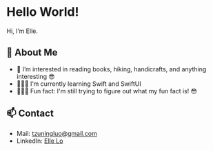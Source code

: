 # Hello World!
Hi, I’m Elle.

## 💐 About Me
- 🌸 I’m interested in reading books, hiking, handicrafts, and anything interesting 😎  
- 👩🏻‍💻 I’m currently learning Swift and SwiftUI  
- 🧚🏻‍♀️ Fun fact: I'm still trying to figure out what my fun fact is! 😳

## 📫 Contact
- Mail: tzuningluo@gmail.com
- LinkedIn: [Elle Lo](https://www.linkedin.com/in/ellelo/)  

<!---
Elle-Lo/Elle-Lo is a ✨ special ✨ repository because its `README.md` (this file) appears on your GitHub profile.
You can click the Preview link to take a look at your changes.
--->
